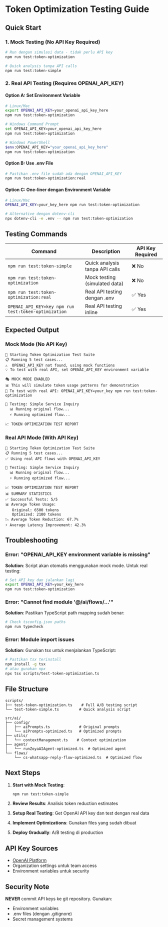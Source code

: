 # Token Optimization Testing Guide

## Quick Start

### 1. Mock Testing (No API Key Required)
```bash
# Run dengan simulasi data - tidak perlu API key
npm run test:token-optimization

# Quick analysis tanpa API calls
npm run test:token-simple
```

### 2. Real API Testing (Requires OPENAI_API_KEY)

#### Option A: Set Environment Variable
```bash
# Linux/Mac
export OPENAI_API_KEY=your_openai_api_key_here
npm run test:token-optimization

# Windows Command Prompt
set OPENAI_API_KEY=your_openai_api_key_here
npm run test:token-optimization

# Windows PowerShell
$env:OPENAI_API_KEY="your_openai_api_key_here"
npm run test:token-optimization
```

#### Option B: Use .env File
```bash
# Pastikan .env file sudah ada dengan OPENAI_API_KEY
npm run test:token-optimization:real
```

#### Option C: One-liner dengan Environment Variable
```bash
# Linux/Mac
OPENAI_API_KEY=your_key_here npm run test:token-optimization

# Alternative dengan dotenv-cli
npx dotenv-cli -e .env -- npm run test:token-optimization
```

## Testing Commands

| Command | Description | API Key Required |
|---------|-------------|------------------|
| `npm run test:token-simple` | Quick analysis tanpa API calls | ❌ No |
| `npm run test:token-optimization` | Mock testing (simulated data) | ❌ No |
| `npm run test:token-optimization:real` | Real API testing dengan .env | ✅ Yes |
| `OPENAI_API_KEY=key npm run test:token-optimization` | Real API testing inline | ✅ Yes |

## Expected Output

### Mock Mode (No API Key)
```
🚀 Starting Token Optimization Test Suite
📋 Running 5 test cases...
⚠️  OPENAI_API_KEY not found, using mock functions
💡 To test with real API, set OPENAI_API_KEY environment variable

🎭 MOCK MODE ENABLED
📊 This will simulate token usage patterns for demonstration
🔑 To test with real API: OPENAI_API_KEY=your_key npm run test:token-optimization

🧪 Testing: Simple Service Inquiry
  📊 Running original flow...
  ⚡ Running optimized flow...

📈 TOKEN OPTIMIZATION TEST REPORT
```

### Real API Mode (With API Key)
```
🚀 Starting Token Optimization Test Suite
📋 Running 5 test cases...
✅ Using real API flows with OPENAI_API_KEY

🧪 Testing: Simple Service Inquiry
  📊 Running original flow...
  ⚡ Running optimized flow...

📈 TOKEN OPTIMIZATION TEST REPORT
📊 SUMMARY STATISTICS
✅ Successful Tests: 5/5
📊 Average Token Usage:
   Original: 6500 tokens
   Optimized: 2100 tokens
📉 Average Token Reduction: 67.7%
⚡ Average Latency Improvement: 42.3%
```

## Troubleshooting

### Error: "OPENAI_API_KEY environment variable is missing"
**Solution**: Script akan otomatis menggunakan mock mode. Untuk real testing:
```bash
# Set API key dan jalankan lagi
export OPENAI_API_KEY=your_key_here
npm run test:token-optimization
```

### Error: "Cannot find module '@/ai/flows/...'"
**Solution**: Pastikan TypeScript path mapping sudah benar:
```bash
# Check tsconfig.json paths
npm run typecheck
```

### Error: Module import issues
**Solution**: Gunakan tsx untuk menjalankan TypeScript:
```bash
# Pastikan tsx terinstall
npm install -g tsx
# atau gunakan npx
npx tsx scripts/test-token-optimization.ts
```

## File Structure

```
scripts/
├── test-token-optimization.ts    # Full A/B testing script
└── test-token-simple.ts         # Quick analysis script

src/ai/
├── config/
│   ├── aiPrompts.ts             # Original prompts
│   └── aiPrompts-optimized.ts   # Optimized prompts
├── utils/
│   └── contextManagement.ts    # Context optimization
├── agent/
│   └── runZoyaAIAgent-optimized.ts  # Optimized agent
└── flows/
    └── cs-whatsapp-reply-flow-optimized.ts  # Optimized flow
```

## Next Steps

1. **Start with Mock Testing**:
   ```bash
   npm run test:token-simple
   ```

2. **Review Results**: Analisis token reduction estimates

3. **Setup Real Testing**: Get OpenAI API key dan test dengan real data

4. **Implement Optimizations**: Gunakan files yang sudah dibuat

5. **Deploy Gradually**: A/B testing di production

## API Key Sources

- [OpenAI Platform](https://platform.openai.com/api-keys)
- Organization settings untuk team access
- Environment variables untuk security

## Security Note

**NEVER** commit API keys ke git repository. Gunakan:
- Environment variables
- .env files (dengan .gitignore)
- Secret management systems
